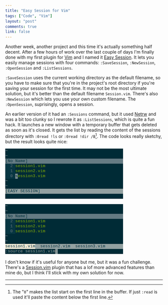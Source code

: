 ```yaml
---
title: "Easy Session for Vim"
tags: ["Code", "Vim"]
layout: "post"
comments: true
link: false
---
```


Another week, another project and this time it's actually something half decent. After a few hours of work over the last couple of days I'm finally done with my first plugin for [Vim](http://www.vim.org/) and I named it [Easy Session](https://github.com/gummesson/easy-session.vim). It lets you easily manage sessions with four commands: `:SaveSession`, `:NewSession`, `:OpenSession` and `:ListSessions`.

`:SaveSession` uses the current working directory as the default filename, so you have to make sure that you're in the project's root directory if you're saving your session for the first time. It may not be the most ultimate solution, but it's better than the default filename `Session.vim`. There's also `:NewSession` which lets you use your own custom filename. The `:OpenSession`, suprisingly, opens a session.

An earlier version of it had an `:Sessions` command, but it used [Netrw](http://www.vim.org/scripts/script.php?script_id=1075) and was a bit too clunky so I rewrote it as `:ListSessions`, which is quite a fun hack. It launches a new window with a temporary buffer that gets deleted as soon as it's closed. It gets the list by reading the content of the sessions directory with `:0read !ls` or `:0read !dir /B`[^20130212-1]. The code looks really sketchy, but the result looks quite nice:

![Easy Session (Sessions List)](/images/2013/02/12/easy-session-01.png)

![Easy Session (Sessions List)](/images/2013/02/12/easy-session-02.png)

I don't know if it's useful for anyone but me, but it was a fun challenge. There's a [Session.vim](http://peterodding.com/code/vim/session/) plugin that has a lof more advanced features than mine do, but I think I'll stick with my own solution for now.

* * *

[^20130212-1]: The "`0`" makes the list start on the first line in the buffer. If just `:read` is used it'll paste the content below the first line.
